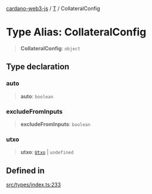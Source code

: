 [cardano-web3-js](../../../index.md) / [T](../index.md) / CollateralConfig

# Type Alias: CollateralConfig

> **CollateralConfig**: `object`

## Type declaration

### auto

> **auto**: `boolean`

### excludeFromInputs

> **excludeFromInputs**: `boolean`

### utxo

> **utxo**: [`Utxo`](Utxo.md) \| `undefined`

## Defined in

[src/types/index.ts:233](https://github.com/xray-network/cardano-web3-js/blob/c2cd49478a527b9b57b4028f4ad7add1c4bff5b8/src/types/index.ts#L233)
